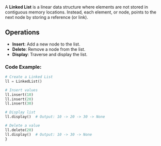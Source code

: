 A **Linked List** is a linear data structure where elements are not stored in contiguous memory locations. Instead, each element, or node, points to the next node by storing a reference (or link).

## Operations
- **Insert**: Add a new node to the list.
- **Delete**: Remove a node from the list.
- **Display**: Traverse and display the list.

### Code Example:

```python
# Create a Linked List
ll = LinkedList()

# Insert values
ll.insert(10)
ll.insert(20)
ll.insert(30)

# Display list
ll.display()  # Output: 10 -> 20 -> 30 -> None

# Delete a value
ll.delete(20)
ll.display()  # Output: 10 -> 30 -> None
}
